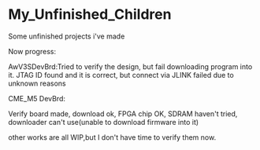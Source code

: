 # My_Unfinished_Children

Some unfinished projects i've made 

Now progress:

AwV3SDevBrd:Tried to verify the design, but fail downloading program into it. JTAG ID found and it is correct, but connect via JLINK failed due to unknown reasons

CME_M5 DevBrd:

Verify board made, download ok, FPGA chip OK, SDRAM haven't tried, downloader can't use(unable to download firmware into it)

other works are all WIP,but I don't have time to verify them now.
